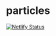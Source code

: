 # particles

[![Netlify Status](https://api.netlify.com/api/v1/badges/f5a43432-dfb3-46fd-913d-107f583c1c42/deploy-status)](https://app.netlify.com/sites/rsrpart/deploys)
